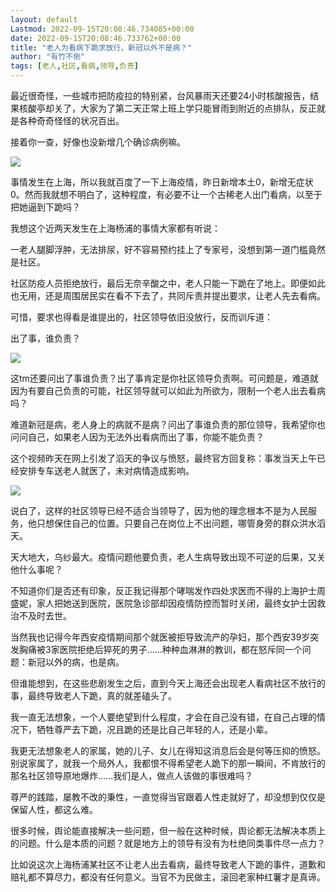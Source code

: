 ```yaml
---
layout: default
Lastmod: 2022-09-15T20:08:46.734085+00:00
date: 2022-09-15T20:08:46.733762+00:00
title: "老人为看病下跪求放行，新冠以外不是病？"
author: "有竹不倒"
tags: [老人,社区,看病,领导,负责]
---
```


最近很奇怪，一些城市把防疫拉的特别紧，台风暴雨天还要24小时核酸报告，结果核酸亭却关了，大家为了第二天正常上班上学只能冒雨到附近的点排队，反正就是各种奇奇怪怪的状况百出。

接着你一查，好像也没新增几个确诊病例嘛。  

![](https://images.weserv.nl/?url=https%3A//mmbiz.qpic.cn/mmbiz_png/txC73sicDDx5wZqCsoEyfUfMvmm82v4foMWF8SFFHgwsF1tibm9OCKT5hh6MWjMymtuIicrMmxglbL5MVal2elbSg/640%3Fwx_fmt%3Dpng)

事情发生在上海，所以我就百度了一下上海疫情，昨日新增本土0，新增无症状0。然而我就想不明白了，这种程度，有必要不让一个古稀老人出门看病，以至于把她逼到下跪吗？  

我想这个近两天发生在上海杨浦的事情大家都有听说：  

一老人腿脚浮肿，无法排尿，好不容易预约挂上了专家号，没想到第一道门槛竟然是社区。

社区防疫人员拒绝放行，最后无奈辛酸之中，老人只能一下跪在了地上。即便如此也无用，还是周围居民实在看不下去了，共同斥责并提出要求，让老人先去看病。  

可惜，要求也得看是谁提出的，社区领导依旧没放行，反而训斥道：

出了事，谁负责？  

![](https://images.weserv.nl/?url=https%3A//mmbiz.qpic.cn/mmbiz_png/MhEm41J8eia3yfLHZ8hjMxVM79e9Ar7GJ2j5p2P2BvgU7q4UGkv7NGzedc4a6QK6SLaw8ZhrHyE2pMqyfoFBtOQ/640%3Fwx_fmt%3Dpng%26wxfrom%3D5%26wx_lazy%3D1%26wx_co%3D1)

这tm还要问出了事谁负责？出了事肯定是你社区领导负责啊。可问题是，难道就因为有要自己负责的可能，社区领导就可以如此为所欲为，限制一个老人出去看病吗？

难道新冠是病，老人身上的病就不是病？问出了事谁负责的那位领导，我希望你也问问自己，如果老人因为无法外出看病而出了事，你能不能负责？

这个视频昨天在网上引发了滔天的争议与愤怒，最终官方回复称：事发当天上午已经安排专车送老人就医了，未对病情造成影响。  

![](https://images.weserv.nl/?url=https%3A//mmbiz.qpic.cn/mmbiz_png/txC73sicDDx5wZqCsoEyfUfMvmm82v4foAJzEj0lbvTnX5avjzo1udfWHjnX1Jv3XQiaqAnqJ4JCib2HX5E9xZxTQ/640%3Fwx_fmt%3Dpng)

说白了，这样的社区领导已经不适合当领导了，因为他的理念根本不是为人民服务，他只想保住自己的位置。只要自己在岗位上不出问题，哪管身旁的群众洪水滔天。  

天大地大，乌纱最大。疫情问题他要负责，老人生病导致出现不可逆的后果，又关他什么事呢？  

不知道你们是否还有印象，反正我记得那个哮喘发作四处求医而不得的上海护士周盛妮，家人把她送到医院，医院急诊部却因疫情防控而暂时关闭，最终女护士因救治不及时去世。  

当然我也记得今年西安疫情期间那个就医被拒导致流产的孕妇，那个西安39岁突发胸痛被3家医院拒绝后猝死的男子……种种血淋淋的教训，都在怒斥同一个问题：新冠以外的病，也是病。  

但谁能想到，在这些悲剧发生之后，直到今天上海还会出现老人看病社区不放行的事，最终导致老人下跪，真的就差磕头了。

我一直无法想象，一个人要绝望到什么程度，才会在自己没有错，在自己占理的情况下，牺牲尊严去下跪，况且跪的还是比自己年轻的人，还是小辈。

我更无法想象老人的家属，她的儿子、女儿在得知这消息后会是何等压抑的愤怒。别说家属了，就我一个局外人，我都恨不得希望老人跪下的那一瞬间，不肯放行的那名社区领导原地爆炸……我们是人，做点人该做的事很难吗？

尊严的践踏，屡教不改的秉性，一直觉得当官跟着人性走就好了，却没想到仅仅是保留人性，都这么难。

很多时候，舆论能直接解决一些问题，但一般在这种时候，舆论都无法解决本质上的问题。什么是本质的问题？就是地方上的领导有没有为杜绝同类事件尽一点力？

比如说这次上海杨浦某社区不让老人出去看病，最终导致老人下跪的事件，道歉和赔礼都不算尽力，都没有任何意义。当官不为民做主，滚回老家种红薯才是真谛。

